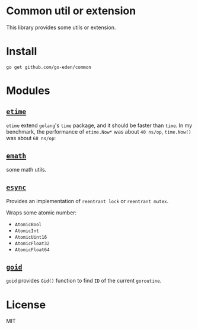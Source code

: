 # Common util or extension

This library provides some utils or extension.

# Install

```shell
go get github.com/go-eden/common
```

# Modules

## [`etime`](./etime)

`etime` extend `golang`'s `time` package, and it should be faster than `time`. In my benchmark, the performance
of `etime.Now*` was about `40 ns/op`, `time.Now()` was about `68 ns/op`:

## [`emath`](./emath)

some math utils.

## [`esync`](./esync)

Provides an implementation of `reentrant lock` or `reentrant mutex`.

Wraps some atomic number:

+ `AtomicBool`
+ `AtomicInt`
+ `AtomicUint16`
+ `AtomicFloat32`
+ `AtomicFloat64`

## [`goid`](./goid)

`goid` provides `Gid()` function to find `ID` of the current `goroutine`.

# License

MIT